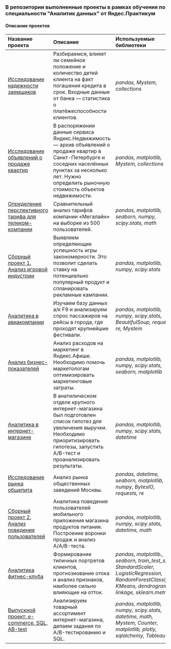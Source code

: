 ### В репозитории выполненные проекты в рамках обучения по специальности  "Аналитик данных" от Яндес.Практикум

#### Описание проектов

| Название проекта | Описание | Используемые библиотеки | 
| :---------------------- | :---------------------- | :---------------------- |
| [Исследование надежности заемщиков](credit_scoring) | Разбираемся, влияет ли семейное положение и количество детей клиента на факт погашения кредита в срок. Входные данные от банка — статистика о платёжеспособности клиентов. | *pandas,  Mystem, collections* |
| [Исследование объявлений о продаже квартир](real_estate) |	В распоряжении данные сервиса Яндекс.Недвижимость — архив объявлений о продаже квартир в Санкт-Петербурге и соседних населённых пунктах за несколько лет. Нужно определить рыночную стоимость объектов недвижимости. | *pandas, matplotlib,  Mystem, collections* |
| [Определение перспективного тарифа для телеком-компании](mobile_operator) |	Сравнительный анализ тарифов компании «Мегалайн» на выборке из 500 пользователей. | *pandas, matplotlib, seaborn, numpy, scipy.stats, math* |
| [Сборный проект 1. Анализ игровой индустрии](games) |	Выявляем определяющие успешность игры закономерности. Это позволит сделать ставку на потенциально популярный продукт и спланировать рекламные кампании. | *pandas, matplotlib, numpy, scipy.stats* |
| [Аналитика в авиакомпании](flights_project) |	Изучаем базу данных а/к F9 и анализируем спрос пассажиров на рейсы в города, где проходят крупнейшие фестивали. | *pandas, matplotlib, numpy, scipy.stats, BeautifulSoup, requests, re,  Mystem* |
| [Анализ бизнес-показателей](yandex_afisha) |	Анализ расходов на маркетинг в Яндекс.Афише. Необходимо помочь маркетологам оптимизировать маркетинговые затраты. | *pandas, matplotlib, numpy, scipy.stats, seaborn, matplotlib* |
| [Аналитика в интернет-магазине](internet_store) | В анатилическом отделе крупного интернет-магазина был подготовлен список гипотез для увеличения выручки. Необходимо приоритизировать гипотезы, запустить A/B-тест и проанализировать результаты. | *pandas, matplotlib, numpy, scipy.stats, datetime* |
| [Исследование рынка общепита](cafe_market) | Анализ рынка общественных заведений Москвы. | *pandas, datetime, seaborn, matplotlib, numpy, BytesIO, requests, re* |
| [Сборный проект 2. Анализ поведения пользователей](store_start_up) | Аналитика поведения пользователей мобильного приложения магазина продуктов питания. Построение воронки продаж и анализ А/A/B-теста. | *pandas, matplotlib, numpy, scipy.stats, datetime, math* |
| [Аналитика фитнес-клуба](gym_project) |	Формирование типичных портретов клиентов, прогнозиование отока и анализ признаков, наиболее сильно влияющие на отток. | *pandas, matplotlib., seaborn, train_test_split, StandardScaler, LogisticRegression, RandomForestClassifier, KMeans, dendrogram, linkage, sklearn.metrics* |
| [Выпускной проект: e-commerce, SQL, AB-test](e_commerce) | Анализируем товарный ассортимент интернет-магазина, делаем задания по A/B-тестированию и SQL. | *pandas, matplotlib, numpy, scipy.stats, datetime, math, Mystem, Counter, matplotlib, plotly, sqlalchemy, Tableau* |
